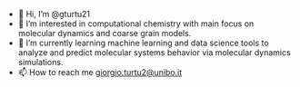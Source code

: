 - 👋 Hi, I’m @gturtu21
- 👀 I’m interested in computational chemistry with main focus on molecular dynamics and coarse grain models.
- 🌱 I’m currently learning machine learning and data science tools to analyze and predict molecular systems behavior via molecular dynamics simulations.
- 📫 How to reach me giorgio.turtu2@unibo.it 

<!---
gturtu21/gturtu21 is a ✨ special ✨ repository because its `README.md` (this file) appears on your GitHub profile.
You can click the Preview link to take a look at your changes.
--->
